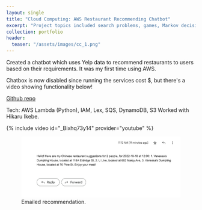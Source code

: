 ```yaml
---
layout: single
title: "Cloud Computing: AWS Restaurant Recommending Chatbot"
excerpt: "Project topics included search problems, games, Markov decision processes, reinforcement learning, Bayesian Networks, Markov Models, and machine learning. Tech: AWS Lambda (Python), IAM, Lex, SQS, DynamoDB, S3"
collection: portfolio
header:
  teaser: "/assets/images/cc_1.png"
---
```


Created a chatbot which uses Yelp data to recommend restaurants to users based on their requirements. It was my first time using AWS.

Chatbox is now disabled since running the services cost $, but there's a video showing functionality below!

[Github repo](https://github.com/jordenjoe/cloud-hw1)

Tech: AWS Lambda (Python), IAM, Lex, SQS, DynamoDB, S3
Worked with Hikaru Ikebe.


{% include video id="_Bixhq73y14" provider="youtube" %}

 <figure>
	<img src='/assets/images/cc_2.png'>
	<figcaption>Emailed recommendation.</figcaption>
</figure>
 